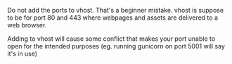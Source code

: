
Do not add the ports to vhost. That's a beginner mistake. vhost is suppose to be for port 80 and 443 where webpages and assets are delivered to a web browser.

Adding to vhost will cause some conflict that makes your port unable to open for the intended purposes (eg. running gunicorn on port 5001 will say it's in use)